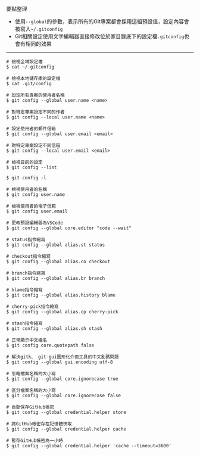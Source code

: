 要點整理
- 使用`--global`的參數，表示所有的Git專案都會採用這組預設值，設定內容會被寫入`~/.gitconfig`
- Git相關設定使用文字編輯器直接修改位於家目錄底下的設定檔`.gitconfig`也會有相同的效果

---

```
# 檢視全域設定檔
$ cat ~/.gitconfig

# 檢視本地儲存庫的設定檔
$ cat .git/config
```

```
# 設定所有專案的使用者名稱
$ git config --global user.name <name>

# 對特定專案設定不同的作者
$ git config --local user.name <name>
```

```
# 設定使用者的郵件信箱
$ git config --global user.email <email>
 
# 對特定專案設定不同信箱
$ git config --local user.email <email>
```

```
# 檢視目前的設定
$ git config --list

$ git config -l
```

```
# 檢視使用者的名稱
$ git config user.name

# 檢視使用者的電子信箱
$ git config user.email
```

```
# 更改預設編輯器為VSCode
$ git config --global core.editor "code --wait"
```

```
# status指令縮寫
$ git config --global alias.st status

# checkout指令縮寫
$ git config --global alias.co checkout

# branch指令縮寫
$ git config --global alias.br branch

# blame指令縮寫
$ git config --global alias.history blame

# cherry-pick指令縮寫
$ git config --global alias.cp cherry-pick

# stash指令縮寫
$ git config --global alias.sh stash
```

```
# 正常顯示中文檔名
$ git config core.quotepath false
```

```
# 解決gitk、 git-gui圖形化介面工具的中文亂碼問題
$ git config --global gui.encoding utf-8
```

```
# 忽略檔案名稱的大小寫
$ git config --global core.ignorecase true

# 區分檔案名稱的大小寫
$ git config --global core.ignorecase false
```

```
# 自動保存GitHub帳密
$ git config --global credential.helper store

# 將GitHub帳密存在記憶體快取
$ git config --global credential.helper cache

# 暫存GitHub帳密為一小時
$ git config --global credential.helper 'cache --timeout=3600'
```